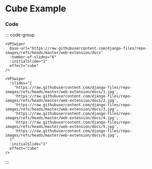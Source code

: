 # Cube Example

<ExampleLinks />

<!--@include: ./parts/head.md-->

<VPSwiper
base-url="https://raw.githubusercontent.com/django-files/repo-images/refs/heads/master/web-extension/docs"
:number-of-slides="6"
:initialSlide="1"
effect="cube"
/>

### Code

::: code-group

```vue [Dynamic URLs ~vscode-icons:file-type-codekit~]
<VPSwiper
  base-url="https://raw.githubusercontent.com/django-files/repo-images/refs/heads/master/web-extension/docs"
  :number-of-slides="6"
  :initialSlide="1"
  effect="cube"
/>
```

```vue [Slides ~vscode-icons:file-type-text~]
<VPSwiper
  :slides="[
    'https://raw.githubusercontent.com/django-files/repo-images/refs/heads/master/web-extension/docs/1.jpg',
    'https://raw.githubusercontent.com/django-files/repo-images/refs/heads/master/web-extension/docs/2.jpg',
    'https://raw.githubusercontent.com/django-files/repo-images/refs/heads/master/web-extension/docs/3.jpg',
    'https://raw.githubusercontent.com/django-files/repo-images/refs/heads/master/web-extension/docs/4.jpg',
    'https://raw.githubusercontent.com/django-files/repo-images/refs/heads/master/web-extension/docs/5.jpg',
    'https://raw.githubusercontent.com/django-files/repo-images/refs/heads/master/web-extension/docs/6.jpg',
  ]"
  :initialSlide="1"
  effect="cube"
/>
```

:::
